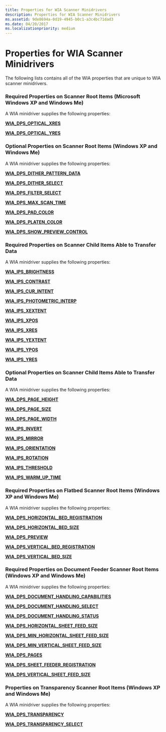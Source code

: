 ```yaml
---
title: Properties for WIA Scanner Minidrivers
description: Properties for WIA Scanner Minidrivers
ms.assetid: 9de8694a-0d19-4945-b0c1-a3c4bc71dad3
ms.date: 04/20/2017
ms.localizationpriority: medium
---
```


# Properties for WIA Scanner Minidrivers





The following lists contains all of the WIA properties that are unique to WIA scanner minidrivers.

### Required Properties on Scanner Root Items (Microsoft Windows XP and Windows Me)

A WIA minidriver supplies the following properties:

[**WIA\_DPS\_OPTICAL\_XRES**](./wia-dps-optical-xres.md)

[**WIA\_DPS\_OPTICAL\_YRES**](./wia-dps-optical-yres.md)

### Optional Properties on Scanner Root Items (Windows XP and Windows Me)

A WIA minidriver supplies the following properties:

[**WIA\_DPS\_DITHER\_PATTERN\_DATA**](./wia-dps-dither-pattern-data.md)

[**WIA\_DPS\_DITHER\_SELECT**](./wia-dps-dither-select.md)

[**WIA\_DPS\_FILTER\_SELECT**](./wia-dps-filter-select.md)

[**WIA\_DPS\_MAX\_SCAN\_TIME**](./wia-dps-max-scan-time.md)

[**WIA\_DPS\_PAD\_COLOR**](./wia-dps-pad-color.md)

[**WIA\_DPS\_PLATEN\_COLOR**](./wia-dps-platen-color.md)

[**WIA\_DPS\_SHOW\_PREVIEW\_CONTROL**](./wia-dps-show-preview-control.md)

### Required Properties on Scanner Child Items Able to Transfer Data

A WIA minidriver supplies the following properties:

[**WIA\_IPS\_BRIGHTNESS**](./wia-ips-brightness.md)

[**WIA\_IPS\_CONTRAST**](./wia-ips-contrast.md)

[**WIA\_IPS\_CUR\_INTENT**](./wia-ips-cur-intent.md)

[**WIA\_IPS\_PHOTOMETRIC\_INTERP**](./wia-ips-photometric-interp.md)

[**WIA\_IPS\_XEXTENT**](./wia-ips-xextent.md)

[**WIA\_IPS\_XPOS**](./wia-ips-xpos.md)

[**WIA\_IPS\_XRES**](./wia-ips-xres.md)

[**WIA\_IPS\_YEXTENT**](./wia-ips-yextent.md)

[**WIA\_IPS\_YPOS**](./wia-ips-ypos.md)

[**WIA\_IPS\_YRES**](./wia-ips-yres.md)

### Optional Properties on Scanner Child Items Able to Transfer Data

A WIA minidriver supplies the following properties:

[**WIA\_DPS\_PAGE\_HEIGHT**](./wia-dps-page-height.md)

[**WIA\_DPS\_PAGE\_SIZE**](./wia-dps-page-size.md)

[**WIA\_DPS\_PAGE\_WIDTH**](./wia-dps-page-width.md)

[**WIA\_IPS\_INVERT**](./wia-ips-invert.md)

[**WIA\_IPS\_MIRROR**](./wia-ips-mirror.md)

[**WIA\_IPS\_ORIENTATION**](./wia-ips-orientation.md)

[**WIA\_IPS\_ROTATION**](./wia-ips-rotation.md)

[**WIA\_IPS\_THRESHOLD**](./wia-ips-threshold.md)

[**WIA\_IPS\_WARM\_UP\_TIME**](./wia-ips-warm-up-time.md)

### Required Properties on Flatbed Scanner Root Items (Windows XP and Windows Me)

A WIA minidriver supplies the following properties:

[**WIA\_DPS\_HORIZONTAL\_BED\_REGISTRATION**](./wia-dps-horizontal-bed-registration.md)

[**WIA\_DPS\_HORIZONTAL\_BED\_SIZE**](./wia-dps-horizontal-bed-size.md)

[**WIA\_DPS\_PREVIEW**](./wia-dps-preview.md)

[**WIA\_DPS\_VERTICAL\_BED\_REGISTRATION**](./wia-dps-vertical-bed-registration.md)

[**WIA\_DPS\_VERTICAL\_BED\_SIZE**](./wia-dps-vertical-bed-size.md)

### Required Properties on Document Feeder Scanner Root Items (Windows XP and Windows Me)

A WIA minidriver supplies the following properties:

[**WIA\_DPS\_DOCUMENT\_HANDLING\_CAPABILITIES**](./wia-dps-document-handling-capabilities.md)

[**WIA\_DPS\_DOCUMENT\_HANDLING\_SELECT**](./wia-dps-document-handling-select.md)

[**WIA\_DPS\_DOCUMENT\_HANDLING\_STATUS**](./wia-dps-document-handling-status.md)

[**WIA\_DPS\_HORIZONTAL\_SHEET\_FEED\_SIZE**](./wia-dps-horizontal-sheet-feed-size.md)

[**WIA\_DPS\_MIN\_HORIZONTAL\_SHEET\_FEED\_SIZE**](./wia-dps-min-horizontal-sheet-feed-size.md)

[**WIA\_DPS\_MIN\_VERTICAL\_SHEET\_FEED\_SIZE**](./wia-dps-min-vertical-sheet-feed-size.md)

[**WIA\_DPS\_PAGES**](./wia-dps-pages.md)

[**WIA\_DPS\_SHEET\_FEEDER\_REGISTRATION**](./wia-dps-sheet-feeder-registration.md)

[**WIA\_DPS\_VERTICAL\_SHEET\_FEED\_SIZE**](./wia-dps-vertical-sheet-feed-size.md)

### Properties on Transparency Scanner Root Items (Windows XP and Windows Me)

A WIA minidriver supplies the following properties:

[**WIA\_DPS\_TRANSPARENCY**](./wia-dps-transparency.md)

[**WIA\_DPS\_TRANSPARENCY\_SELECT**](./wia-dps-transparency-select.md)

 

